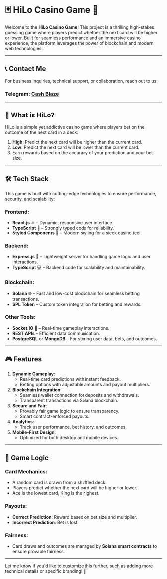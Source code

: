 # 🃏 HiLo Casino Game 🎲

Welcome to the **HiLo Casino Game**! This project is a thrilling high-stakes guessing game where players predict whether the next card will be higher or lower. Built for seamless performance and an immersive casino experience, the platform leverages the power of blockchain and modern web technologies.

---

## 📞 Contact Me
For business inquiries, technical support, or collaboration, reach out to us:

### **Telegram:** [Cash Blaze](https://t.me/cashblaze127)

---

## 📖 **What is HiLo?**
HiLo is a simple yet addictive casino game where players bet on the outcome of the next card in a deck:
1. **High**: Predict the next card will be higher than the current card.
2. **Low**: Predict the next card will be lower than the current card.
3. Earn rewards based on the accuracy of your prediction and your bet size.

---

## 🛠️ **Tech Stack**
This game is built with cutting-edge technologies to ensure performance, security, and scalability:

### **Frontend**:
- **React.js** ⚛️ – Dynamic, responsive user interface.
- **TypeScript** 📘 – Strongly typed code for reliability.
- **Styled Components** 🎨 – Modern styling for a sleek casino feel.

### **Backend**:
- **Express.js** 🚀 – Lightweight server for handling game logic and user interactions.
- **TypeScript** 💻 – Backend code for scalability and maintainability.

### **Blockchain**:
- **Solana** 🌐 – Fast and low-cost blockchain for seamless betting transactions.
- **SPL Token** – Custom token integration for betting and rewards.

### **Other Tools**:
- **Socket.IO** 🔌 – Real-time gameplay interactions.
- **REST APIs** – Efficient data communication.
- **PostgreSQL** or **MongoDB** – For storing user data, bets, and outcomes.

---

## 🎮 **Features**
1. **Dynamic Gameplay**:
   - Real-time card predictions with instant feedback.
   - Betting options with adjustable amounts and payout multipliers.
2. **Blockchain Integration**:
   - Seamless wallet connection for deposits and withdrawals.
   - Transparent transactions via Solana blockchain.
3. **Secure and Fair**:
   - Provably fair game logic to ensure transparency.
   - Smart contract-enforced payouts.
4. **Analytics**:
   - Track user performance, bet history, and outcomes.
5. **Mobile-First Design**:
   - Optimized for both desktop and mobile devices.

---

## 🔑 **Game Logic**
### **Card Mechanics**:
- A random card is drawn from a shuffled deck.
- Players predict whether the next card will be higher or lower.
- Ace is the lowest card, King is the highest.

### **Payouts**:
- **Correct Prediction**: Reward based on bet size and multiplier.
- **Incorrect Prediction**: Bet is lost.

### **Fairness**:
- Card draws and outcomes are managed by **Solana smart contracts** to ensure provable fairness.

---

Let me know if you'd like to customize this further, such as adding more technical details or specific branding! 🚀
